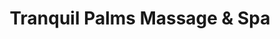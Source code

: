 ---
title: "Tranquil Palms Massage & Spa"
url: /marysville/tranquil-palms-massage-und-spa/
shop: Massage
---